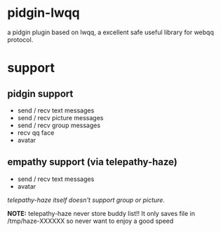 # pidgin-lwqq
a pidgin plugin based on lwqq, a excellent safe useful library for webqq protocol.

# support
## pidgin support
* send / recv text messages
* send / recv picture messages
* send / recv group messages
* recv qq face
* avatar

## empathy support (via telepathy-haze)
* send / recv text messages
* avatar

*telepathy-haze itself doesn't support group or picture.*

**NOTE:**
telepathy-haze never store buddy list!!
It only saves file in /tmp/haze-XXXXXX
so never want to enjoy a good speed
